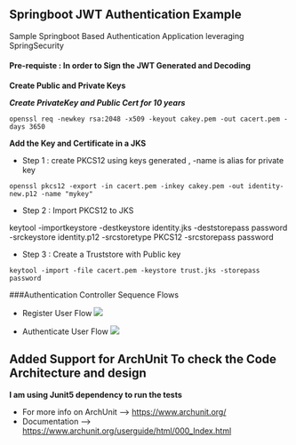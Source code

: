 ## Springboot JWT Authentication Example

Sample Springboot Based Authentication Application leveraging SpringSecurity

#### Pre-requiste : In order to Sign the JWT Generated and Decoding

**Create Public and Private Keys**

**_Create PrivateKey and Public Cert for 10 years_** 

```openssl req -newkey rsa:2048 -x509 -keyout cakey.pem -out cacert.pem -days 3650 ```


**Add the Key and Certificate in a JKS**
* Step 1 : create PKCS12 using keys generated , -name is alias for private key

```openssl pkcs12 -export -in cacert.pem -inkey cakey.pem -out identity-new.p12 -name "mykey" ```


* Step 2 : Import PKCS12 to JKS

keytool -importkeystore -destkeystore identity.jks -deststorepass password -srckeystore identity.p12 -srcstoretype PKCS12 -srcstorepass password

* Step 3 : Create a Truststore with Public key

```keytool -import -file cacert.pem -keystore trust.jks -storepass password```

###Authentication Controller Sequence Flows

* Register User Flow
![](images/RegisterUserFlow.png)

* Authenticate User Flow
![](images/AuthenticateUserFlow.png)


## Added Support for ArchUnit To check the Code Architecture and design

**I am using Junit5 dependency to run the tests**

* For more info on ArchUnit --> https://www.archunit.org/
* Documentation --> https://www.archunit.org/userguide/html/000_Index.html


